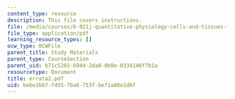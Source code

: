 ```yaml
---
content_type: resource
description: This file covers instructions.
file: /media/courses/6-021j-quantitative-physiology-cells-and-tissues-fall-2004/bebe1bb7f4557ba6753fbef1a88e1d6f_errata2.pdf
file_type: application/pdf
learning_resource_types: []
ocw_type: OCWFile
parent_title: Study Materials
parent_type: CourseSection
parent_uid: b71c5203-694d-2da0-0b0e-0334146f7b1a
resourcetype: Document
title: errata2.pdf
uid: bebe1bb7-f455-7ba6-753f-bef1a88e1d6f
---
```

